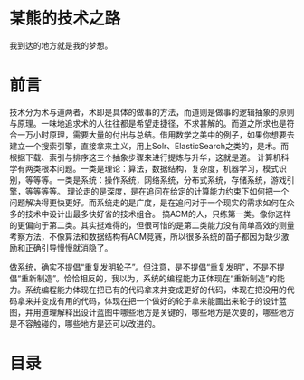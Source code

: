 


# 某熊的技术之路



我到达的地方就是我的梦想。



# 前言



技术分为术与道两者，术即是具体的做事的方法，而道则是做事的逻辑抽象的原则与原理。一味地追求术的人往往都是希望走捷径，不求甚解的。而道之所求也是符合一万小时原理，需要大量的付出与总结。借用数学之美中的例子，如果你想要去建立一个搜索引擎，直接拿来主义，用上Solr、ElasticSearch之类的，是术。而根据下载、索引与排序这三个抽象步骤来进行提炼与升华，这就是道。
计算机科学有两类根本问题。一类是理论：算法，数据结构，复杂度，机器学习，模式识别，等等等。一类是系统：操作系统，网络系统，分布式系统，存储系统，游戏引擎，等等等等。
理论走的是深度，是在追问在给定的计算能力约束下如何把一个问题解决得更快更好。而系统走的是广度，是在追问对于一个现实的需求如何在众多的技术中设计出最多快好省的技术组合。
搞ACM的人，只练第一类。像你这样的更偏向于第二类。其实挺难得的，但很可惜的是第二类能力没有简单高效的测量考察方法，不像算法和数据结构有ACM竞赛，所以很多系统的苗子都因为缺少激励和正确引导慢慢就消隐了。


做系统，确实不提倡“重复发明轮子”。但注意，是不提倡“重复发明”，不是不提倡“重新制造”。恰恰相反的，我以为，系统的编程能力正体现在“重新制造”的能力。系统编程能力体现在把已有的代码拿来并变成更好的代码，体现在把没用的代码拿来并变成有用的代码，体现在把一个做好的轮子拿来能画出来轮子的设计蓝图，并用道理解释出设计蓝图中哪些地方是关键的，哪些地方是次要的，哪些地方是不容触碰的，哪些地方是还可以改进的。



# 目录
